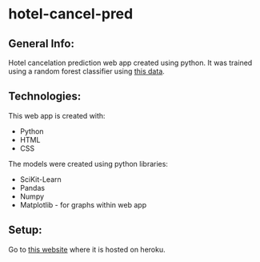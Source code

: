 # hotel-cancel-pred

## General Info:

Hotel cancelation prediction web app created using python. It was trained using a random forest classifier using [this data](https://www.kaggle.com/jessemostipak/hotel-booking-demand).

## Technologies:

This web app is created with:
* Python
* HTML
* CSS

The models were created using python libraries:
* SciKit-Learn
* Pandas
* Numpy
* Matplotlib - for graphs within web app

## Setup:

Go to [this website](https://hotelcancel.herokuapp.com/) where it is hosted on heroku.

